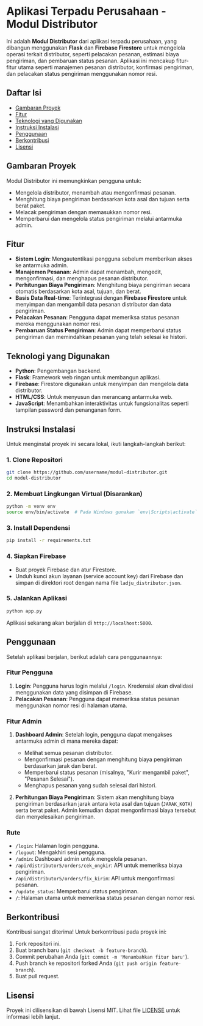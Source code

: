 # Aplikasi Terpadu Perusahaan - Modul Distributor

Ini adalah **Modul Distributor** dari aplikasi terpadu perusahaan, yang dibangun menggunakan **Flask** dan **Firebase Firestore** untuk mengelola operasi terkait distributor, seperti pelacakan pesanan, estimasi biaya pengiriman, dan pembaruan status pesanan. Aplikasi ini mencakup fitur-fitur utama seperti manajemen pesanan distributor, konfirmasi pengiriman, dan pelacakan status pengiriman menggunakan nomor resi.

## Daftar Isi

- [Gambaran Proyek](#gambaran-proyek)
- [Fitur](#fitur)
- [Teknologi yang Digunakan](#teknologi-yang-digunakan)
- [Instruksi Instalasi](#instruksi-instalasi)
- [Penggunaan](#penggunaan)
- [Berkontribusi](#berkontribusi)
- [Lisensi](#lisensi)

## Gambaran Proyek

Modul Distributor ini memungkinkan pengguna untuk:
- Mengelola distributor, menambah atau mengonfirmasi pesanan.
- Menghitung biaya pengiriman berdasarkan kota asal dan tujuan serta berat paket.
- Melacak pengiriman dengan memasukkan nomor resi.
- Memperbarui dan mengelola status pengiriman melalui antarmuka admin.

## Fitur

- **Sistem Login**: Mengautentikasi pengguna sebelum memberikan akses ke antarmuka admin.
- **Manajemen Pesanan**: Admin dapat menambah, mengedit, mengonfirmasi, dan menghapus pesanan distributor.
- **Perhitungan Biaya Pengiriman**: Menghitung biaya pengiriman secara otomatis berdasarkan kota asal, tujuan, dan berat.
- **Basis Data Real-time**: Terintegrasi dengan **Firebase Firestore** untuk menyimpan dan mengambil data pesanan distributor dan data pengiriman.
- **Pelacakan Pesanan**: Pengguna dapat memeriksa status pesanan mereka menggunakan nomor resi.
- **Pembaruan Status Pengiriman**: Admin dapat memperbarui status pengiriman dan memindahkan pesanan yang telah selesai ke histori.

## Teknologi yang Digunakan

- **Python**: Pengembangan backend.
- **Flask**: Framework web ringan untuk membangun aplikasi.
- **Firebase**: Firestore digunakan untuk menyimpan dan mengelola data distributor.
- **HTML/CSS**: Untuk menyusun dan merancang antarmuka web.
- **JavaScript**: Menambahkan interaktivitas untuk fungsionalitas seperti tampilan password dan penanganan form.

## Instruksi Instalasi

Untuk menginstal proyek ini secara lokal, ikuti langkah-langkah berikut:

### 1. Clone Repositori

```bash
git clone https://github.com/username/modul-distributor.git
cd modul-distributor
```

### 2. Membuat Lingkungan Virtual (Disarankan)

```bash
python -m venv env
source env/bin/activate  # Pada Windows gunakan `env\Scripts\activate`
```

### 3. Install Dependensi

```bash
pip install -r requirements.txt
```

### 4. Siapkan Firebase

- Buat proyek Firebase dan atur Firestore.
- Unduh kunci akun layanan (service account key) dari Firebase dan simpan di direktori root dengan nama file `ladju_distributor.json`.
  
### 5. Jalankan Aplikasi

```bash
python app.py
```

Aplikasi sekarang akan berjalan di `http://localhost:5000`.

## Penggunaan

Setelah aplikasi berjalan, berikut adalah cara penggunaannya:

### Fitur Pengguna

1. **Login**: Pengguna harus login melalui `/login`. Kredensial akan divalidasi menggunakan data yang disimpan di Firebase.
2. **Pelacakan Pesanan**: Pengguna dapat memeriksa status pesanan menggunakan nomor resi di halaman utama.

### Fitur Admin

1. **Dashboard Admin**: Setelah login, pengguna dapat mengakses antarmuka admin di mana mereka dapat:
   - Melihat semua pesanan distributor.
   - Mengonfirmasi pesanan dengan menghitung biaya pengiriman berdasarkan jarak dan berat.
   - Memperbarui status pesanan (misalnya, "Kurir mengambil paket", "Pesanan Selesai").
   - Menghapus pesanan yang sudah selesai dari histori.
   
2. **Perhitungan Biaya Pengiriman**: Sistem akan menghitung biaya pengiriman berdasarkan jarak antara kota asal dan tujuan (`JARAK_KOTA`) serta berat paket. Admin kemudian dapat mengonfirmasi biaya tersebut dan menyelesaikan pengiriman.

### Rute

- `/login`: Halaman login pengguna.
- `/logout`: Mengakhiri sesi pengguna.
- `/admin`: Dashboard admin untuk mengelola pesanan.
- `/api/distributor5/orders/cek_ongkir`: API untuk memeriksa biaya pengiriman.
- `/api/distributor5/orders/fix_kirim`: API untuk mengonfirmasi pesanan.
- `/update_status`: Memperbarui status pengiriman.
- `/`: Halaman utama untuk memeriksa status pesanan dengan nomor resi.

## Berkontribusi

Kontribusi sangat diterima! Untuk berkontribusi pada proyek ini:

1. Fork repositori ini.
2. Buat branch baru (`git checkout -b feature-branch`).
3. Commit perubahan Anda (`git commit -m 'Menambahkan fitur baru'`).
4. Push branch ke repositori forked Anda (`git push origin feature-branch`).
5. Buat pull request.

## Lisensi

Proyek ini dilisensikan di bawah Lisensi MIT. Lihat file [LICENSE](LICENSE) untuk informasi lebih lanjut.

